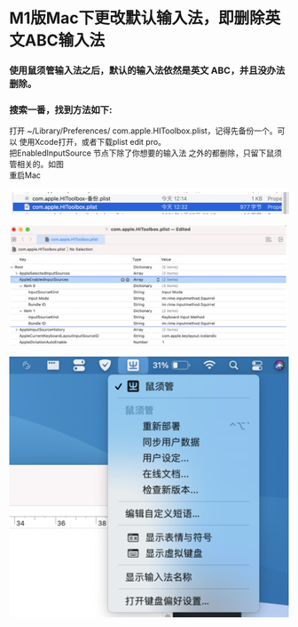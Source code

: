 # M1版Mac下更改默认输入法，即删除英文ABC输入法

### 使用鼠须管输入法之后，默认的输入法依然是英文 ABC，并且没办法删除。 
### 搜索一番，找到方法如下:

打开 ~/Library/Preferences/ com.apple.HIToolbox.plist，记得先备份一个。可以 使用Xcode打开，或者下载plist edit pro。  
把EnabledInputSource 节点下除了你想要的输入法 之外的都删除，只留下鼠须管相关的。如图  
重启Mac

![Aaron Swartz](https://raw.githubusercontent.com/tranjazz/photo/main/截屏2021-01-31%2015.32.17.png)

![Aaron Swartz](https://raw.githubusercontent.com/tranjazz/photo/main/截屏2021-01-31%2015.32.35.png)

![Aaron Swartz](https://raw.githubusercontent.com/tranjazz/photo/main/截屏2021-01-31%2015.32.49.png)


